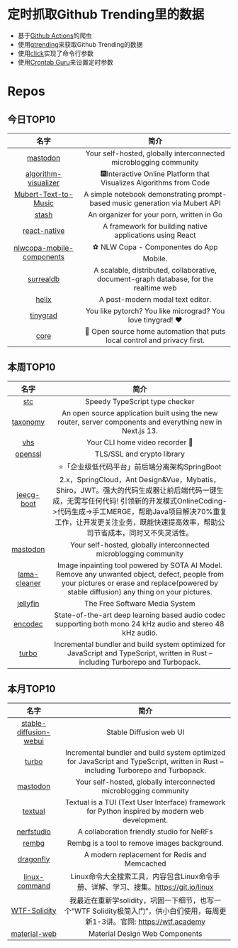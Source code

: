 # 定时抓取Github Trending里的数据
* 基于[Github Actions](https://docs.github.com/en/actions)的爬虫
* 使用[gtrending](https://github.com/hedythedev/gtrending)来获取Github Trending的数据
* 使用[click](https://github.com/pallets/click)实现了命令行参数
* 使用[Crontab Guru](https://crontab.guru/)来设置定时参数

# Repos
## 今日TOP10 
<!-- START OF DAILY_TOP10_REPOS -->
| 名字 | 简介 |
| :----: | :----: |
| [mastodon](https://github.com/mastodon/mastodon) | Your self-hosted, globally interconnected microblogging community |
| [algorithm-visualizer](https://github.com/algorithm-visualizer/algorithm-visualizer) | 🎆Interactive Online Platform that Visualizes Algorithms from Code |
| [Mubert-Text-to-Music](https://github.com/MubertAI/Mubert-Text-to-Music) | A simple notebook demonstrating prompt-based music generation via Mubert API |
| [stash](https://github.com/stashapp/stash) | An organizer for your porn, written in Go |
| [react-native](https://github.com/facebook/react-native) | A framework for building native applications using React |
| [nlwcopa-mobile-components](https://github.com/rodrigorgtic/nlwcopa-mobile-components) | ⚽ NLW Copa - Componentes do App Mobile. |
| [surrealdb](https://github.com/surrealdb/surrealdb) | A scalable, distributed, collaborative, document-graph database, for the realtime web |
| [helix](https://github.com/helix-editor/helix) | A post-modern modal text editor. |
| [tinygrad](https://github.com/geohot/tinygrad) | You like pytorch? You like micrograd? You love tinygrad! ❤️ |
| [core](https://github.com/home-assistant/core) | 🏡 Open source home automation that puts local control and privacy first. |
<!-- END OF DAILY_TOP10_REPOS -->

## 本周TOP10
<!-- START OF WEEKLY_TOP10_REPOS -->
| 名字 | 简介 |
| :----: | :----: |
| [stc](https://github.com/dudykr/stc) | Speedy TypeScript type checker |
| [taxonomy](https://github.com/shadcn/taxonomy) | An open source application built using the new router, server components and everything new in Next.js 13. |
| [vhs](https://github.com/charmbracelet/vhs) | Your CLI home video recorder 📼 |
| [openssl](https://github.com/openssl/openssl) | TLS/SSL and crypto library |
| [jeecg-boot](https://github.com/jeecgboot/jeecg-boot) | ⭐️「企业级低代码平台」前后端分离架构SpringBoot 2.x，SpringCloud，Ant Design&Vue，Mybatis，Shiro，JWT。强大的代码生成器让前后端代码一键生成，无需写任何代码! 引领新的开发模式OnlineCoding->代码生成->手工MERGE，帮助Java项目解决70%重复工作，让开发更关注业务，既能快速提高效率，帮助公司节省成本，同时又不失灵活性。 |
| [mastodon](https://github.com/mastodon/mastodon) | Your self-hosted, globally interconnected microblogging community |
| [lama-cleaner](https://github.com/Sanster/lama-cleaner) | Image inpainting tool powered by SOTA AI Model. Remove any unwanted object, defect, people from your pictures or erase and replace(powered by stable diffusion) any thing on your pictures. |
| [jellyfin](https://github.com/jellyfin/jellyfin) | The Free Software Media System |
| [encodec](https://github.com/facebookresearch/encodec) | State-of-the-art deep learning based audio codec supporting both mono 24 kHz audio and stereo 48 kHz audio. |
| [turbo](https://github.com/vercel/turbo) | Incremental bundler and build system optimized for JavaScript and TypeScript, written in Rust – including Turborepo and Turbopack. |
<!-- END OF WEEKLY_TOP10_REPOS -->

## 本月TOP10
<!-- START OF MONTHLY_TOP10_REPOS -->
| 名字 | 简介 |
| :----: | :----: |
| [stable-diffusion-webui](https://github.com/AUTOMATIC1111/stable-diffusion-webui) | Stable Diffusion web UI |
| [turbo](https://github.com/vercel/turbo) | Incremental bundler and build system optimized for JavaScript and TypeScript, written in Rust – including Turborepo and Turbopack. |
| [mastodon](https://github.com/mastodon/mastodon) | Your self-hosted, globally interconnected microblogging community |
| [textual](https://github.com/Textualize/textual) | Textual is a TUI (Text User Interface) framework for Python inspired by modern web development. |
| [nerfstudio](https://github.com/nerfstudio-project/nerfstudio) | A collaboration friendly studio for NeRFs |
| [rembg](https://github.com/danielgatis/rembg) | Rembg is a tool to remove images background. |
| [dragonfly](https://github.com/dragonflydb/dragonfly) | A modern replacement for Redis and Memcached |
| [linux-command](https://github.com/jaywcjlove/linux-command) | Linux命令大全搜索工具，内容包含Linux命令手册、详解、学习、搜集。https://git.io/linux |
| [WTF-Solidity](https://github.com/AmazingAng/WTF-Solidity) | 我最近在重新学solidity，巩固一下细节，也写一个“WTF Solidity极简入门”，供小白们使用，每周更新1-3讲。官网: https://wtf.academy |
| [material-web](https://github.com/material-components/material-web) | Material Design Web Components |
<!-- END OF MONTHLY_TOP10_REPOS -->
